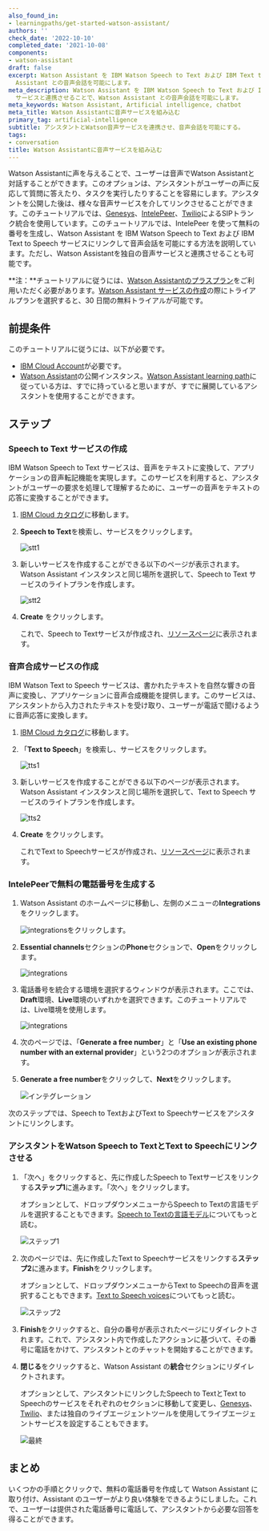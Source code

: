 ```yaml
---
also_found_in:
- learningpaths/get-started-watson-assistant/
authors: ''
check_date: '2022-10-10'
completed_date: '2021-10-08'
components:
- watson-assistant
draft: false
excerpt: Watson Assistant を IBM Watson Speech to Text および IBM Text to Speech サービスと連携させることで、Watson
  Assistant との音声会話を可能にします。
meta_description: Watson Assistant を IBM Watson Speech to Text および IBM Text to Speech
  サービスと連携させることで、Watson Assistant との音声会話を可能にします。
meta_keywords: Watson Assistant, Artificial intelligence, chatbot
meta_title: Watson Assistantに音声サービスを組み込む
primary_tag: artificial-intelligence
subtitle: アシスタントとWatson音声サービスを連携させ、音声会話を可能にする。
tags:
- conversation
title: Watson Assistantに音声サービスを組み込む
---
```


Watson Assistantに声を与えることで、ユーザーは音声でWatson Assistantと対話することができます。このオプションは、アシスタントがユーザーの声に反応して質問に答えたり、タスクを実行したりすることを容易にします。アシスタントを公開した後は、様々な音声サービスを介してリンクさせることができます。このチュートリアルでは、[Genesys](https://www.genesys.com)、[IntelePeer](https://intelepeer.com)、[Twilio](https://www.twilio.com)によるSIPトランク統合を使用しています。このチュートリアルでは、IntelePeer を使って無料の番号を生成し、Watson Assistant を IBM Watson Speech to Text および IBM Text to Speech サービスにリンクして音声会話を可能にする方法を説明しています。ただし、Watson Assistantを独自の音声サービスと連携させることも可能です。

**注：**チュートリアルに従うには、[Watson Assistantのプラスプラン](https://cloud.ibm.com/catalog/services/watson-assistant?cm_sp=ibmdev-_-developer-tutorials-_-cloudreg)をご利用いただく必要があります。[Watson Assistant サービスの作成](https://cloud.ibm.com/catalog/services/watson-assistant?cm_sp=ibmdev-_-developer-tutorials-_-cloudreg)の際にトライアルプランを選択すると、30 日間の無料トライアルが可能です。

## 前提条件

このチュートリアルに従うには、以下が必要です。

* [IBM Cloud Account](https://cloud.ibm.com/registration/trial?cm_sp=ibmdev-_-developer-tutorials-_-cloudreg)が必要です。
* [Watson Assistant](https://cloud.ibm.com/catalog/services/watson-assistant?cm_sp=ibmdev-_-developer-tutorials-_-cloudreg)の公開インスタンス。[Watson Assistant learning path](https://developer.ibm.com/learningpaths/get-started-watson-assistant)に従っている方は、すでに持っていると思いますが、すでに展開しているアシスタントを使用することができます。

## ステップ

### Speech to Text サービスの作成

IBM Watson Speech to Text サービスは、音声をテキストに変換して、アプリケーションの音声転記機能を実現します。このサービスを利用すると、アシスタントがユーザーの要求を処理して理解するために、ユーザーの音声をテキストの応答に変換することができます。

1. [IBM Cloud カタログ](https://cloud.ibm.com/catalog/services?cm_sp=ibmdev-_-developer-tutorials-_-cloudreg)に移動します。

1. **Speech to Text**を検索し、サービスをクリックします。

    ![stt1](images/stt1.png)

1. 新しいサービスを作成することができる以下のページが表示されます。Watson Assistant インスタンスと同じ場所を選択して、Speech to Text サービスのライトプランを作成します。

    ![stt2](images/stt2.png)

1. **Create** をクリックします。

    これで、Speech to Textサービスが作成され、[リソースページ](https://cloud.ibm.com/resources)に表示されます。

### 音声合成サービスの作成

IBM Watson Text to Speech サービスは、書かれたテキストを自然な響きの音声に変換し、アプリケーションに音声合成機能を提供します。このサービスは、アシスタントから入力されたテキストを受け取り、ユーザーが電話で聞けるように音声応答に変換します。

1. [IBM Cloud カタログ](https://cloud.ibm.com/catalog/services?cm_sp=ibmdev-_-developer-tutorials-_-cloudreg)に移動します。

1. 「**Text to Speech**」を検索し、サービスをクリックします。

    ![tts1](images/tts1.png)

1. 新しいサービスを作成することができる以下のページが表示されます。Watson Assistant インスタンスと同じ場所を選択して、Text to Speech サービスのライトプランを作成します。

    ![tts2](images/tts2.png)

1. **Create** をクリックします。

    これでText to Speechサービスが作成され、[リソースページ](https://cloud.ibm.com/resources)に表示されます。

### IntelePeerで無料の電話番号を生成する

1. Watson Assistant のホームページに移動し、左側のメニューの**Integrations**をクリックします。

    ![integrations](images/integ1.png)をクリックします。

1. **Essential channels**セクションの**Phone**セクションで、**Open**をクリックします。

    ![integrations](images/integ2.png)

1. 電話番号を統合する環境を選択するウィンドウが表示されます。ここでは、**Draft**環境、**Live**環境のいずれかを選択できます。このチュートリアルでは、Live環境を使用します。

    ![integrations](images/integ3.png)

1. 次のページでは、「**Generate a free number**」と「**Use an existing phone number with an external provider**」という2つのオプションが表示されます。

1. **Generate a free number**をクリックして、**Next**をクリックします。

    ![インテグレーション](images/integ4.png)

次のステップでは、Speech to TextおよびText to Speechサービスをアシスタントにリンクします。

### アシスタントをWatson Speech to TextとText to Speechにリンクさせる

1. 「次へ」をクリックすると、先に作成したSpeech to Textサービスをリンクする**ステップ1**に進みます。「次へ」をクリックします。

    オプションとして、ドロップダウンメニューからSpeech to Textの言語モデルを選択することもできます。[Speech to Textの言語モデル](https://cloud.ibm.com/docs/speech-to-text)についてもっと読む。

    ![ステップ1](images/ステップ1.png)

1. 次のページでは、先に作成したText to Speechサービスをリンクする**ステップ2**に進みます。**Finish**をクリックします。

    オプションとして、ドロップダウンメニューからText to Speechの音声を選択することもできます。[Text to Speech voices](https://cloud.ibm.com/docs/text-to-speech)についてもっと読む。

    ![ステップ2](images/ステップ2.png)

1. **Finish**をクリックすると、自分の番号が表示されたページにリダイレクトされます。これで、アシスタント内で作成したアクションに基づいて、その番号に電話をかけて、アシスタントとのチャットを開始することができます。

1. **閉じる**をクリックすると、Watson Assistant の**統合**セクションにリダイレクトされます。

    オプションとして、アシスタントにリンクしたSpeech to TextとText to Speechのサービスをそれぞれのセクションに移動して変更し、[Genesys](https://www.genesys.com)、[Twilio](https://www.twilio.com)、または独自のライブエージェントツールを使用してライブエージェントサービスを設定することもできます。

    ![最終](images/最終1.png)

## まとめ

いくつかの手順とクリックで、無料の電話番号を作成して Watson Assistant に取り付け、Assistant のユーザーがより良い体験をできるようにしました。これで、ユーザーは提供された電話番号に電話して、アシスタントから必要な回答を得ることができます。